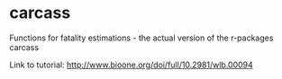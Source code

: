 # carcass
Functions for fatality estimations - the actual version of the r-packages carcass 


Link to tutorial: http://www.bioone.org/doi/full/10.2981/wlb.00094